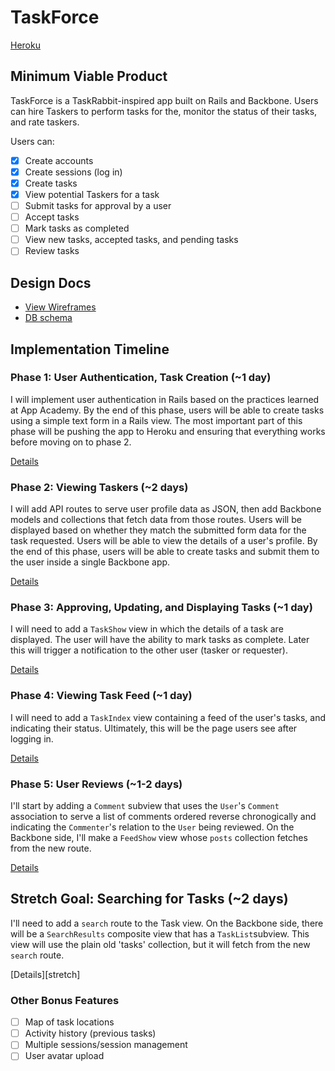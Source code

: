 # TaskForce

[Heroku][heroku]

[heroku]: https://taskforcejedi.herokuapp.com/

## Minimum Viable Product
TaskForce is a TaskRabbit-inspired app built on Rails and Backbone. Users can
hire Taskers to perform tasks for the, monitor the status of their tasks,
and rate taskers.

Users can:

- [X] Create accounts
- [X] Create sessions (log in)
- [X] Create tasks
- [X] View potential Taskers for a task
- [ ] Submit tasks for approval by a user
- [ ] Accept tasks
- [ ] Mark tasks as completed
- [ ] View new tasks, accepted tasks, and pending tasks
- [ ] Review tasks

## Design Docs
* [View Wireframes][views]
* [DB schema][schema]

[views]: ./docs/views.md
[schema]: ./docs/schema.md

## Implementation Timeline

### Phase 1: User Authentication, Task Creation (~1 day)
I will implement user authentication in Rails based on the practices learned at
App Academy. By the end of this phase, users will be able to create tasks using
a simple text form in a Rails view. The most important part of this phase will
be pushing the app to Heroku and ensuring that everything works before moving on
to phase 2.

[Details][phase-one]

### Phase 2: Viewing Taskers (~2 days)
I will add API routes to serve user profile data as JSON, then add Backbone
models and collections that fetch data from those routes. Users will be
displayed based on whether they match the submitted form data for the task
requested. Users will be able to view the details of a user's profile.
By the end of this phase, users will be able to create tasks and
submit them to the user inside a single Backbone app.

[Details][phase-two]

### Phase 3: Approving, Updating, and Displaying Tasks (~1 day)
I will need to add a `TaskShow` view in which the details of a task are displayed. The user will have the ability to mark tasks as complete. Later this will trigger a notification to the other user (tasker or requester).

[Details][phase-three]

### Phase 4: Viewing Task Feed (~1 day)
I will need to add a `TaskIndex` view containing a feed of the user's tasks,
and indicating their status. Ultimately, this will be the page users see after logging in.

[Details][phase-four]

### Phase 5: User Reviews (~1-2 days)
I'll start by adding a `Comment` subview that uses the `User`'s `Comment` association to serve a list of comments ordered reverse chronogically and indicating the `Commenter`'s relation to the `User` being reviewed. On the Backbone side, I'll make a `FeedShow` view whose `posts` collection fetches
from the new route.

[Details][phase-five]

## Stretch Goal: Searching for Tasks (~2 days)
I'll need to add a `search` route to the Task view. On the Backbone side, there
will be a `SearchResults` composite view that has a `TaskList`subview. This
view will use the plain old 'tasks' collection, but it will fetch from the
new `search` route.

[Details][stretch]

### Other Bonus Features


- [ ] Map of task locations
- [ ] Activity history (previous tasks)
- [ ] Multiple sessions/session management
- [ ] User avatar upload

[phase-one]: ./docs/phases/phase1.md
[phase-two]: ./docs/phases/phase2.md
[phase-three]: ./docs/phases/phase3.md
[phase-four]: ./docs/phases/phase4.md
[phase-five]: ./docs/phases/phase5.md
[stretch-one]: ./docs/phases.stretch.md
